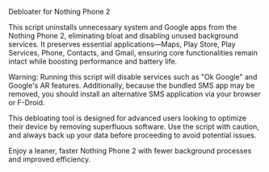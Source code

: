 Debloater for Nothing Phone 2


This script uninstalls unnecessary system and Google apps from the Nothing Phone 2, eliminating bloat and disabling unused background services. It preserves essential applications—Maps, Play Store, Play Services, Phone, Contacts, and Gmail, ensuring core functionalities remain intact while boosting performance and battery life.

Warning: Running this script will disable services such as "Ok Google" and Google's AR features. Additionally, because the bundled SMS app may be removed, you should install an alternative SMS application via your browser or F-Droid.

This debloating tool is designed for advanced users looking to optimize their device by removing superfluous software. Use the script with caution, and always back up your data before proceeding to avoid potential issues.

Enjoy a leaner, faster Nothing Phone 2 with fewer background processes and improved efficiency.
